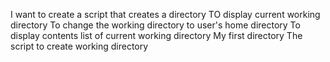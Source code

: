 I want to create a script that creates a directory
TO display current working directory
To change the working directory to user's home directory
To display contents list of current working directory
My first directory
The script to create working directory
